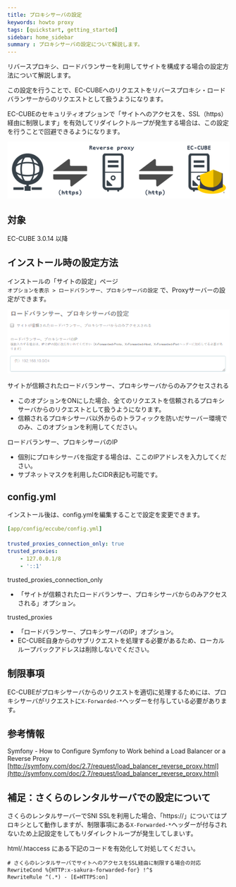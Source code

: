 ```yaml
---
title: プロキシサーバの設定
keywords: howto proxy 
tags: [quickstart, getting_started]
sidebar: home_sidebar
summary : プロキシサーバの設定について解説します。
---
```


リバースプロキシ、ロードバランサーを利用してサイトを構成する場合の設定方法について解説します。

この設定を行うことで、EC-CUBEへのリクエストをリバースプロキシ・ロードバランサーからのリクエストとして扱うようになります。

EC-CUBEのセキュリティオプションで「サイトへのアクセスを、SSL（https）経由に制限します」を有効してリダイレクトループが発生する場合は、この設定を行うことで回避できるようになります。


![サイト構成の例](/images/proxy_settings/network_diagram.png)  

## 対象
EC-CUBE 3.0.14 以降

## インストール時の設定方法

インストールの「サイトの設定」ページ  
`オプションを表示 > ロードバランサー、プロキシサーバの設定` で、Proxyサーバーの設定ができます。

![インストーラのオプション](/images/proxy_settings/install_options.png)  

サイトが信頼されたロードバランサー、プロキシサーバからのみアクセスされる  
- このオプションをONにした場合、全てのリクエストを信頼されるプロキシサーバからのリクエストとして扱うようになります。  
- 信頼されるプロキシサーバ以外からのトラフィックを防いだサーバー環境でのみ、このオプションを利用してください。
    
ロードバランサー、プロキシサーバのIP  
- 個別にプロキシサーバを指定する場合は、ここのIPアドレスを入力してください。  
- サブネットマスクを利用したCIDR表記も可能です。

## config.yml

インストール後は、config.ymlを編集することで設定を変更できます。

```yaml
[app/config/eccube/config.yml]

trusted_proxies_connection_only: true
trusted_proxies:
    - 127.0.0.1/8
    - '::1'
```

trusted_proxies_connection_only
- 「サイトが信頼されたロードバランサー、プロキシサーバからのみアクセスされる」オプション。

trusted_proxies
- 「ロードバランサー、プロキシサーバのIP」オプション。
- EC-CUBE自身からのサブリクエストを処理する必要があるため、ローカルループバックアドレスは削除しないでください。

## 制限事項

EC-CUBEがプロキシサーバからのリクエストを適切に処理するためには、プロキシサーバがリクエストに`X-Forwarded-*`ヘッダーを付与している必要があります。

## 参考情報

Symfony - How to Configure Symfony to Work behind a Load Balancer or a Reverse Proxy  
[http://symfony.com/doc/2.7/request/load_balancer_reverse_proxy.html](http://symfony.com/doc/2.7/request/load_balancer_reverse_proxy.html)

## 補足：さくらのレンタルサーバでの設定について

さくらのレンタルサーバーでSNI SSLを利用した場合、「https://」についてはプロキシとして動作しますが、制限事項にある`X-Forwarded-*`ヘッダーが付与されないため上記設定をしてもリダイレクトループが発生してしまいす。

html/.htaccess にある下記のコードを有効化して対処してください。

```.htaccess
# さくらのレンタルサーバでサイトへのアクセスをSSL経由に制限する場合の対応
RewriteCond %{HTTP:x-sakura-forwarded-for} !^$
RewriteRule ^(.*) - [E=HTTPS:on]
```
